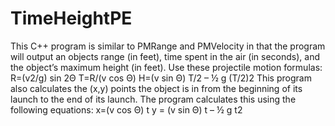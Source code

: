 # TimeHeightPE
This C++ program is similar to PMRange and PMVelocity in that the program will output an objects range (in feet), time spent in the air (in seconds), and the object’s maximum height (in feet).  Use these projectile motion formulas: R=(v2/g) sin 2Θ T=R/(v cos Θ) H=(v sin Θ) T/2 – ½ g (T/2)2 This program also calculates the (x,y) points the object is in from the beginning of its launch to the end of its launch. The program calculates this using the following equations: x=(v cos Θ) t y = (v sin Θ) t – ½ g t2
